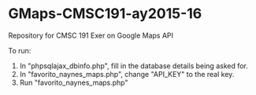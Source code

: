 # GMaps-CMSC191-ay2015-16
Repository for CMSC 191 Exer on Google Maps API

To run:
1. In "phpsqlajax_dbinfo.php", fill in the database details being asked for.
2. In "favorito_naynes_maps.php", change "API_KEY" to the real key.
3. Run "favorito_naynes_maps.php"
